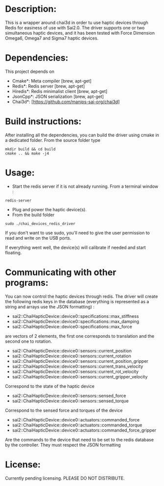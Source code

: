 # Description:
This is a wrapper around chai3d in order tu use haptic devices through Redis for easiness of use with Sai2.0.
The driver supports one or two simultaneous haptic devices, and it has been tested with Force Dimension Omega6, Omega7 and Sigma7 haptic devices.

# Dependencies:
This project depends on 
* Cmake*: Meta compiler [brew, apt-get]
* Redis*: Redis server [brew, apt-get]
* Hiredis*: Redis minimalist client [brew, apt-get]
* JsonCpp*: JSON serialization [brew, apt-get]
* Chai3d*: [https://github.com/manips-sai-org/chai3d]

# Build instructions:
After installing all the dependencies, you can build the driver using cmake in a dedicated folder.
From the source folder type
```
mkdir build && cd build
cmake .. && make -j4
```

# Usage:
* Start the redis server if it is not already running. From a terminal window :
```
redis-server
```
* Plug and power the haptic device(s). 
* From the build folder
```
sudo ./chai_devices_redis_driver
```
If you don't want to use sudo, you'll need to give the user permission to read and write on the USB ports.

If everything went well, the device(s) will calibrate if needed and start floating.

# Communicating with other programs:
You can now control the haptic devices through redis. The driver will create the following redis keys in the database (everything is represented as a string and arrays use the JSON formatting) :

* sai2::ChaiHapticDevice::device0::specifications::max_stiffness
* sai2::ChaiHapticDevice::device0::specifications::max_damping
* sai2::ChaiHapticDevice::device0::specifications::max_force

are vectors of 2 elements, the first one corresponds to translation and the second one to rotation.

* sai2::ChaiHapticDevice::device0::sensors::current_position
* sai2::ChaiHapticDevice::device0::sensors::current_rotation
* sai2::ChaiHapticDevice::device0::sensors::current_position_gripper
* sai2::ChaiHapticDevice::device0::sensors::current_trans_velocity
* sai2::ChaiHapticDevice::device0::sensors::current_rot_velocity
* sai2::ChaiHapticDevice::device0::sensors::current_gripper_velocity

Correspond to the state of the haptic device

* sai2::ChaiHapticDevice::device0::sensors::sensed_force
* sai2::ChaiHapticDevice::device0::sensors::sensed_torque

Correspond to the sensed force and torques of the device

* sai2::ChaiHapticDevice::device0::actuators::commanded_force
* sai2::ChaiHapticDevice::device0::actuators::commanded_torque
* sai2::ChaiHapticDevice::device0::actuators::commanded_force_gripper

Are the commands to the device that need to be set to the redis database by the controller. They must respect the JSON formatting


# License:
Currently pending licensing. PLEASE DO NOT DISTRIBUTE.
